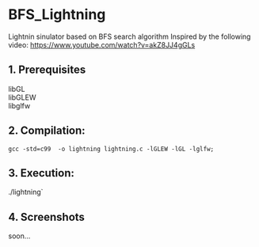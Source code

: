# BFS_Lightning
Lightnin sinulator based on BFS search algorithm
Inspired by the following video:
https://www.youtube.com/watch?v=akZ8JJ4gGLs

## 1. Prerequisites
libGL  
libGLEW   
libglfw

## 2. Compilation:
 `gcc -std=c99  -o lightning lightning.c -lGLEW -lGL -lglfw;`

## 3. Execution: 
 ./lightning`  

## 4. Screenshots
soon...

